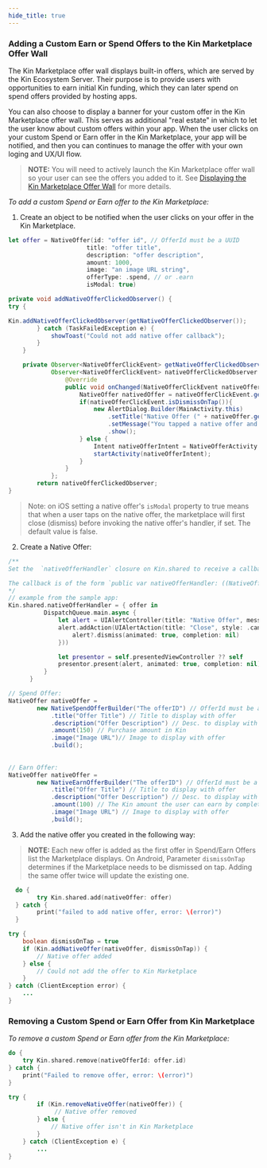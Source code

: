 ```yaml
---
hide_title: true
---
```


### Adding a Custom Earn or Spend Offers to the Kin Marketplace Offer Wall ###

The Kin Marketplace offer wall displays built-in offers, which are served by the Kin Ecosystem Server. Their purpose is to provide users with opportunities to earn initial Kin funding, which they can later spend on spend offers provided by hosting apps.

You can also choose to display a banner for your custom offer in the Kin Marketplace offer wall. This serves as additional "real estate" in which to let the user know about custom offers within your app. When the user clicks on your custom Spend or Earn offer in the Kin Marketplace, your app will be notified, and then you can continues to manage the offer with your own loging and UX/UI flow.

>**NOTE:** You will need to actively launch the Kin Marketplace offer wall so your user can see the offers you added to it. See [Displaying the Kin Marketplace Offer Wall](api/DISPLAY_EXPERIENCE.md) for more details.

*To add a custom Spend or Earn offer to the Kin Marketplace:*

1.	Create an object to be notified when the user clicks on your offer in the Kin Marketplace.

<!--DOCUSAURUS_CODE_TABS-->
<!--iOS-->
  ```swift
let offer = NativeOffer(id: "offer id", // OfferId must be a UUID
                        title: "offer title",
                        description: "offer description",
                        amount: 1000,
                        image: "an image URL string",
                        offerType: .spend, // or .earn
                        isModal: true)
```

<!--Android-->
```java
private void addNativeOfferClickedObserver() {
try {

Kin.addNativeOfferClickedObserver(getNativeOfferClickedObserver());
        } catch (TaskFailedException e) {
            showToast("Could not add native offer callback");
        }
    }

    private Observer<NativeOfferClickEvent> getNativeOfferClickedObserver() {
            Observer<NativeOfferClickEvent> nativeOfferClickedObserver = new Observer<NativeOfferClickEvent>() {
                @Override
                public void onChanged(NativeOfferClickEvent nativeOfferClickEvent) {
                    NativeOffer nativedOffer = nativeOfferClickEvent.getNativeOffer();
                    if(nativeOfferClickEvent.isDismissOnTap()){
                        new AlertDialog.Builder(MainActivity.this)
                            .setTitle("Native Offer (" + nativeOffer.getTitle() +")")
                            .setMessage("You tapped a native offer and the observer was notified.")
                            .show();
                    } else {
                        Intent nativeOfferIntent = NativeOfferActivity.createIntent(MainActivity.this, nativeOffer.getTitle());
                        startActivity(nativeOfferIntent);
                    }
                }
            };
        return nativeOfferClickedObserver;
}
```
<!--END_DOCUSAURUS_CODE_TABS-->

> Note: on iOS setting a native offer's `isModal` property to true means that when a user taps on the native offer, the marketplace will first close (dismiss) before invoking the native offer's handler, if set. The default value is false.

2. Create a Native Offer:	
<!--DOCUSAURUS_CODE_TABS-->
<!--iOS-->
  ```swift
/**
Set the  `nativeOfferHandler` closure on Kin.shared to receive a callback when the native offer has been tapped.

The callback is of the form `public var nativeOfferHandler: ((NativeOffer) -> ())?`
*/
// example from the sample app:
Kin.shared.nativeOfferHandler = { offer in
            DispatchQueue.main.async {
                let alert = UIAlertController(title: "Native Offer", message: "You tapped a native offer and the handler was invoked.", preferredStyle: .alert)
                alert.addAction(UIAlertAction(title: "Close", style: .cancel, handler: { [weak alert] action in
                    alert?.dismiss(animated: true, completion: nil)
                }))

                let presentor = self.presentedViewController ?? self
                presentor.present(alert, animated: true, completion: nil)
            }
        }
```
<!--Android-->
```java
// Spend Offer:
NativeOffer nativeOffer =
        new NativeSpendOfferBuilder("The offerID") // OfferId must be a UUID
            .title("Offer Title") // Title to display with offer
            .description("Offer Description") // Desc. to display with offer
            .amount(150) // Purchase amount in Kin
            .image("Image URL")// Image to display with offer
            .build(); 
            
            
// Earn Offer:
NativeOffer nativeOffer =
        new NativeEarnOfferBuilder("The offerID") // OfferId must be a UUID
            .title("Offer Title") // Title to display with offer
            .description("Offer Description") // Desc. to display with offer
            .amount(100) // The Kin amount the user can earn by completing the earn offer 
            .image("Image URL") // Image to display with offer
            ,build(); 
```
<!--END_DOCUSAURUS_CODE_TABS-->

3.	Add the native offer you created in the following way:


>**NOTE:** Each new offer is added as the first offer in Spend/Earn Offers list the Marketplace displays.
On Android, Parameter `dismissOnTap` determines if the Marketplace needs to be dismissed on tap.
Adding the same offer twice will update the existing one.
<!--DOCUSAURUS_CODE_TABS-->
<!--iOS-->
```swift
  do {
        try Kin.shared.add(nativeOffer: offer)
  } catch {
        print("failed to add native offer, error: \(error)")
  }
```
<!--Android-->
```java
try {
    boolean dismissOnTap = true
    if (Kin.addNativeOffer(nativeOffer, dismissOnTap)) {
        // Native offer added
    } else {
        // Could not add the offer to Kin Marketplace
    }
} catch (ClientException error) {
    ...
}
```
<!--END_DOCUSAURUS_CODE_TABS-->
### Removing a Custom Spend or Earn Offer from Kin Marketplace ###

*To remove a custom Spend or Earn offer from the Kin Marketplace:*
<!--DOCUSAURUS_CODE_TABS-->
<!--iOS-->
```swift
do {
    try Kin.shared.remove(nativeOfferId: offer.id)
} catch {
    print("Failed to remove offer, error: \(error)")
}
```
<!--Android-->

```java
try {
        if (Kin.removeNativeOffer(nativeOffer)) {
             // Native offer removed
        } else {
            // Native offer isn't in Kin Marketplace
        }
    } catch (ClientException e) {
        ...
}
```
<!--END_DOCUSAURUS_CODE_TABS-->
